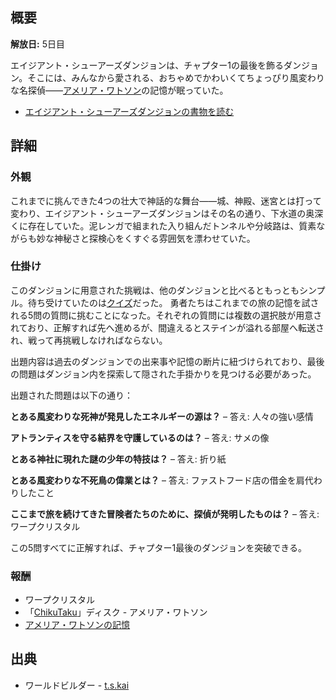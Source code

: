 <!-- title: エイジアント・シューアーズダンジョン -->

<!-- quote: でっかいことをやりたい！世紀の事件を解き明かすんだ！ -->

<!-- chapters: 0 -->

<!-- images: (エイジアント・シューアーズダンジョン入口), (エイジアント・シューアーズダンジョン概要 #1), (エイジアント・シューアーズダンジョン概要 #2), (エイジアント・シューアーズダンジョン概要 #3), (勇者たちがダンジョンを探索する様子)  -->

<!-- model: false -->

## 概要

**解放日:** 5日目

エイジアント・シューアーズダンジョンは、チャプター1の最後を飾るダンジョン。そこには、みんなから愛される、おちゃめでかわいくてちょっぴり風変わりな名探偵――[アメリア・ワトソン](#entry:ame-entry)の記憶が眠っていた。

- [エイジアント・シューアーズダンジョンの書物を読む](#text:ancient-sewers-dungeon-lore)

## 詳細

### 外観

これまでに挑んできた4つの壮大で神話的な舞台――城、神殿、迷宮とは打って変わり、エイジアント・シューアーズダンジョンはその名の通り、下水道の奥深くに存在していた。泥レンガで組まれた入り組んだトンネルや分岐路は、質素ながらも妙な神秘さと探検心をくすぐる雰囲気を漂わせていた。

### 仕掛け

このダンジョンに用意された挑戦は、他のダンジョンと比べるともっともシンプル。待ち受けていたのは[クイズ](https://www.youtube.com/live/i7g-HJMqZ_E?si=mMXZ1h38Mujkzloh&t=4056)だった。
勇者たちはこれまでの旅の記憶を試される5問の質問に挑むことになった。それぞれの質問には複数の選択肢が用意されており、正解すれば先へ進めるが、間違えるとステインが溢れる部屋へ転送され、戦って再挑戦しなければならない。

出題内容は過去のダンジョンでの出来事や記憶の断片に紐づけられており、最後の問題はダンジョン内を探索して隠された手掛かりを見つける必要があった。

出題された問題は以下の通り：

**とある風変わりな死神が発見したエネルギーの源は？**
– 答え: 人々の強い感情

**アトランティスを守る結界を守護しているのは？**
– 答え: サメの像

**とある神社に現れた謎の少年の特技は？**
– 答え: 折り紙

**とある風変わりな不死鳥の偉業とは？**
– 答え: ファストフード店の借金を肩代わりしたこと

**ここまで旅を続けてきた冒険者たちのために、探偵が発明したものは？**
– 答え: ワープクリスタル

この5問すべてに正解すれば、チャプター1最後のダンジョンを突破できる。

### 報酬

- ワープクリスタル
- 「[ChikuTaku](https://www.youtube.com/watch?v=fYVweqOW31w&pp=ygUJY2hpa3V0YWt1)」ディスク - アメリア・ワトソン
- [アメリア・ワトソンの記憶](https://www.youtube.com/watch?v=jDmyL6CuzBU&pp=ygUacmVjb2xsZWN0aW9uIGFtZWxpYSB3YXRzb24%3D)

## 出典

- ワールドビルダー - [t.s.kai](https://x.com/tskai_xx/status/1832470327122935920/photo/1)
